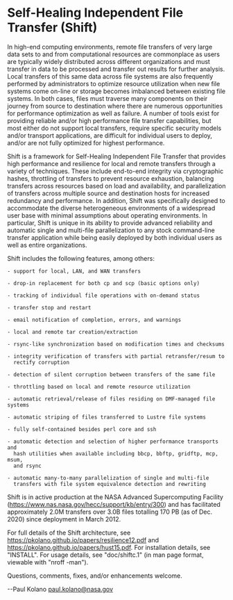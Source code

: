 Self-Healing Independent File Transfer (Shift)
==============================================

In high-end computing environments, remote file transfers of very large data
sets to and from computational resources are commonplace as users are typically
widely distributed across different organizations and must transfer in data to
be processed and transfer out results for further analysis.  Local transfers
of this same data across file systems are also frequently performed by
administrators to optimize resource utilization when new file systems come
on-line or storage becomes imbalanced between existing file systems.  In both
cases, files must traverse many components on their journey from source to
destination where there are numerous opportunities for performance optimization
as well as failure.  A number of tools exist for providing reliable and/or high
performance file transfer capabilities, but most either do not support local
transfers, require specific security models and/or transport applications, are
difficult for individual users to deploy, and/or are not fully optimized for
highest performance.

Shift is a framework for Self-Healing Independent File Transfer that provides
high performance and resilience for local and remote transfers through a variety
of techniques.  These include end-to-end integrity via cryptographic hashes,
throttling of transfers to prevent resource exhaustion, balancing transfers
across resources based on load and availability, and parallelization of
transfers across multiple source and destination hosts for increased redundancy
and performance.  In addition, Shift was specifically designed to accommodate
the diverse heterogeneous environments of a widespread user base with minimal
assumptions about operating environments.  In particular, Shift is unique in its
ability to provide advanced reliability and automatic single and multi-file
parallelization to any stock command-line transfer application while being
easily deployed by both individual users as well as entire organizations.

Shift includes the following features, among others:

    - support for local, LAN, and WAN transfers

    - drop-in replacement for both cp and scp (basic options only)

    - tracking of individual file operations with on-demand status

    - transfer stop and restart

    - email notification of completion, errors, and warnings

    - local and remote tar creation/extraction

    - rsync-like synchronization based on modification times and checksums

    - integrity verification of transfers with partial retransfer/resum to
      rectify corruption

    - detection of silent corruption between transfers of the same file

    - throttling based on local and remote resource utilization

    - automatic retrieval/release of files residing on DMF-managed file systems

    - automatic striping of files transferred to Lustre file systems

    - fully self-contained besides perl core and ssh

    - automatic detection and selection of higher performance transports and
      hash utilities when available including bbcp, bbftp, gridftp, mcp, msum,
      and rsync

    - automatic many-to-many parallelization of single and multi-file
      transfers with file system equivalence detection and rewriting

Shift is in active production at the NASA Advanced Supercomputing Facility
(https://www.nas.nasa.gov/hecc/support/kb/entry/300) and has facilitated
approximately 2.0M transfers over 3.0B files totalling 170 PB (as of Dec.
2020) since deployment in March 2012.

For full details of the Shift architecture, see
https://pkolano.github.io/papers/resilience12.pdf and
https://pkolano.github.io/papers/hust15.pdf.  For installation details,
see "INSTALL".  For usage details, see "doc/shiftc.1" (in man page format,
viewable with "nroff -man").

Questions, comments, fixes, and/or enhancements welcome.

--Paul Kolano <paul.kolano@nasa.gov>


